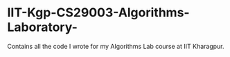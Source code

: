# IIT-Kgp-CS29003-Algorithms-Laboratory-
Contains all the code I wrote for my Algorithms Lab course at IIT Kharagpur.
